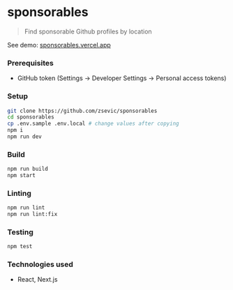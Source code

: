 # sponsorables

> Find sponsorable Github profiles by location

See demo: [sponsorables.vercel.app](https://sponsorables.vercel.app/)

### Prerequisites

- GitHub token (Settings &rarr; Developer Settings &rarr; Personal access tokens)

### Setup

```bash
git clone https://github.com/zsevic/sponsorables
cd sponsorables
cp .env.sample .env.local # change values after copying
npm i
npm run dev
```

### Build

```bash
npm run build
npm start
```

### Linting

```bash
npm run lint
npm run lint:fix
```

### Testing

```bash
npm test
```

### Technologies used

- React, Next.js
